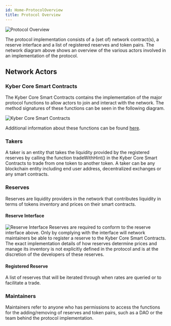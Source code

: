 ```yaml
---
id: Home-ProtocolOverview
title: Protocol Overview
---
```

![Protocol Overview](/uploads/protocoloverview.png "Protocol Overview")

The protocol implementation consists of a (set of) network contract(s), a reserve interface and a list of registered reserves and token pairs. The network diagram above shows an overview of the various actors involved in an implementation of the protocol.

## Network Actors 
### Kyber Core Smart Contracts
The Kyber Core Smart Contracts contains the implementation of the major protocol functions to allow actors to join and interact with the network. The method signatures of these functions can be seen in the following diagram. 

![Kyber Core Smart Contracts](/uploads/kybercoresmartcontracts.png "Kyber Core Smart Contracts")

Additional information about these functions can be found [here](references-kybernetwork.md).

### Takers
A taker is an entity that takes the liquidity provided by the registered reserves by calling the function tradeWithHint() in the Kyber Core Smart Contracts to trade from one token to another token. A taker can be any blockchain entity including end user address, decentralized exchanges or any smart contracts. 

### Reserves
Reserves are liquidity providers in the network that contributes liquidity in terms of tokens inventory and prices on their smart contracts.

#### Reserve Interface
![Reserve Interface](/uploads/reserveinterface.png "Reserve Interface")
Reserves are required to conform to the reserve interface above. Only by complying with the interface will network maintainers be able to register a reserve to the Kyber Core Smart Contracts. The exact implementation details of how reserves determine prices and manage its inventory is not explicitly defined in the protocol and is at the discretion of the developers of these reserves. 

#### Registered Reserve
A list of reserves that will be iterated through when rates are queried or to facilitate a trade.

### Maintainers
Maintainers refer to anyone who has permissions to access the functions for the adding/removing of reserves and token pairs, such as a DAO or the team behind the protocol implementation.
